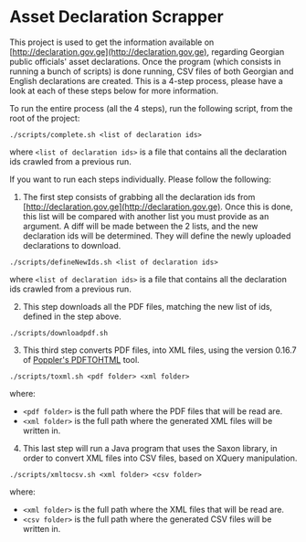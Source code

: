Asset Declaration Scrapper
==========================

This project is used to get the information available on [http://declaration.gov.ge](http://declaration.gov.ge), regarding Georgian public officials' asset declarations. Once the program (which consists in running a bunch of scripts) is done running, CSV files of both Georgian and English declarations are created. This is a 4-step process, please have a look at each of these steps below for more information.

To run the entire process (all the 4 steps), run the following script, from the root of the project:

`./scripts/complete.sh <list of declaration ids>`

where `<list of declaration ids>` is a file that contains all the declaration ids crawled from a previous run. 

If you want to run each steps individually. Please follow the following:

1) The first step consists of grabbing all the declaration ids from [http://declaration.gov.ge](http://declaration.gov.ge). Once this is done, this list will be compared with another list you must provide as an argument. A diff will be made between the 2 lists, and the new declaration ids will be determined. They will define the newly uploaded declarations to download.

`./scripts/defineNewIds.sh <list of declaration ids>`

where `<list of declaration ids>` is a file that contains all the declaration ids crawled from a previous run. 

2) This step downloads all the PDF files, matching the new list of ids, defined in the step above.

`./scripts/downloadpdf.sh`

3) This third step converts PDF files, into XML files, using the version 0.16.7 of [Poppler's PDFTOHTML](http://www.linuxfromscratch.org/blfs/view/svn/general/poppler.html) tool.

`./scripts/toxml.sh <pdf folder> <xml folder>`

where:

- `<pdf folder>` is the full path where the PDF files that will be read are.
- `<xml folder>` is the full path where the generated XML files will be written in.

4) This last step will run a Java program that uses the Saxon library, in order to convert XML files into CSV files, based on XQuery manipulation.

`./scripts/xmltocsv.sh <xml folder> <csv folder>`

where:

- `<xml folder>` is the full path where the XML files that will be read are.
- `<csv folder>` is the full path where the generated CSV files will be written in.
 
